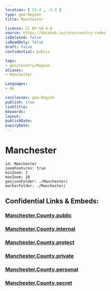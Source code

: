 ```yaml
---
location: [ 53.4 , -2.3 ] 
type: geo-Region
title: Manchester

license: CC BY-SA 4.0
source: https://datahub.io/core/country-codes
isDeleted: false
isReadOnly: false
draft: false
confidential: public

tags:
- geo/Country/Region
aliases:
- Manchester

Languages:
- de

cssclasses: geo-Region
publish: true
linkTitle: 
keywords: 
layout: 
publishDate: 
expiryDate: 
---
```


# Manchester

```leaflet
id: Manchester
zoomFeatures: true 
minZoom: 2 
maxZoom: 18
geojsonFolder: ./Manchester/
markerFolder: ./Manchester/
```


## Confidential Links & Embeds: 

### [Manchester,County.public](/_public/\Earth\Continent\Europe\Europe~North\UK\England\Regions~England\North_West_EnglandManchester,County.public.md) 

### [Manchester,County.internal](/_internal/\Earth\Continent\Europe\Europe~North\UK\England\Regions~England\North_West_EnglandManchester,County.internal.md) 

### [Manchester,County.protect](/_protect/\Earth\Continent\Europe\Europe~North\UK\England\Regions~England\North_West_EnglandManchester,County.protect.md) 

### [Manchester,County.private](/_private/\Earth\Continent\Europe\Europe~North\UK\England\Regions~England\North_West_EnglandManchester,County.private.md) 

### [Manchester,County.personal](/_personal/\Earth\Continent\Europe\Europe~North\UK\England\Regions~England\North_West_EnglandManchester,County.personal.md) 

### [Manchester,County.secret](/_secret/\Earth\Continent\Europe\Europe~North\UK\England\Regions~England\North_West_EnglandManchester,County.secret.md)

